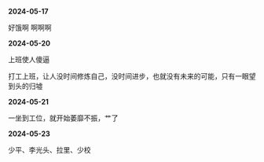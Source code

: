 **2024-05-17**

好饿啊 啊啊啊

**2024-05-20**

上班使人傻逼

打工上班，让人没时间修炼自己，没时间进步，也就没有未来的可能，只有一眼望到头的归墟

**2024-05-21**

一坐到工位，就开始萎靡不振，艹了

**2024-05-23**

少平、李光头、拉里、少校
